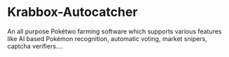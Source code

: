 # Krabbox-Autocatcher
An all purpose Pokétwo farming software which supports various features like AI based Pokémon recognition, automatic voting, market snipers, captcha verifiers....
